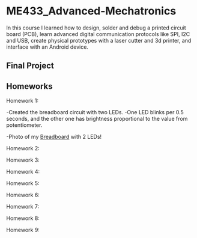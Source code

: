# ME433_Advanced-Mechatronics

In this course I learned how to design, solder and debug a printed circuit board (PCB), learn advanced digital communication protocols like SPI, I2C and USB, create physical prototypes with a laser cutter and 3d printer, and interface with an Android device.

## Final Project

## Homeworks

Homework 1:

  -Created the breadboard circuit with two LEDs.
  -One LED blinks per 0.5 seconds, and the other one has brightness proportional to the value from potentiometer.

  -Photo of my [Breadboard](https://github.com/jongwoo-Lee/ME433_Advanced-Mechatronics/blob/master/HW1/IMG_2373.jpg) with 2 LEDs!

Homework 2:

Homework 3:

Homework 4:

Homework 5:

Homework 6:

Homework 7:

Homework 8:

Homework 9:

